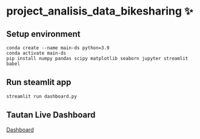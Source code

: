 # project_analisis_data_bikesharing ✨

## Setup environment
```
conda create --name main-ds python=3.9
conda activate main-ds
pip install numpy pandas scipy matplotlib seaborn jupyter streamlit babel
```

## Run steamlit app
```
streamlit run dashboard.py
```

## Tautan Live Dashboard
[Dashboard](https://mfxvmr5qbgsusctwq9dz69.streamlit.app)
